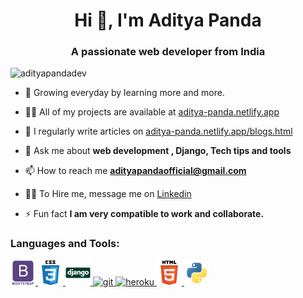 <h1 align="center">Hi 👋, I'm Aditya Panda</h1>
<h3 align="center">A passionate web developer from India</h3>

<p align="left"> <img src="https://komarev.com/ghpvc/?username=adityapandadev&label=Visitors&color=0e75b6&style=plastic" alt="adityapandadev" /> </p>

- 🌱 Growing everyday by learning more and more.

- 👨‍💻 All of my projects are available at [aditya-panda.netlify.app](https://aditya-panda.netlify.app)

- 📝 I regularly write articles on [aditya-panda.netlify.app/blogs.html](https://aditya-panda.netlify.app/blogs.html)

- 💬 Ask me about **web development , Django, Tech tips and tools**

- 📫 How to reach me **adityapandaofficial@gmail.com**
- 👨‍💼 To Hire me, message me on [Linkedin](https://linkedin.com/in/aditya-panda) 
- ⚡ Fun fact **I am very compatible to work and collaborate.**


<h3 align="left">Languages and Tools:</h3>
<p align="left"> <a href="https://getbootstrap.com" target="_blank"> <img src="https://raw.githubusercontent.com/devicons/devicon/master/icons/bootstrap/bootstrap-plain-wordmark.svg" alt="bootstrap" width="40" height="40"/> </a> <a href="https://www.w3schools.com/css/" target="_blank"> <img src="https://raw.githubusercontent.com/devicons/devicon/master/icons/css3/css3-original-wordmark.svg" alt="css3" width="40" height="40"/> </a> <a href="https://www.djangoproject.com/" target="_blank"> <img src="https://raw.githubusercontent.com/devicons/devicon/master/icons/django/django-original.svg" alt="django" width="40" height="40"/> </a> <a href="https://git-scm.com/" target="_blank"> <img src="https://www.vectorlogo.zone/logos/git-scm/git-scm-icon.svg" alt="git" width="40" height="40"/> </a> <a href="https://heroku.com" target="_blank"> <img src="https://www.vectorlogo.zone/logos/heroku/heroku-icon.svg" alt="heroku" width="40" height="40"/> </a> <a href="https://www.w3.org/html/" target="_blank"> <img src="https://raw.githubusercontent.com/devicons/devicon/master/icons/html5/html5-original-wordmark.svg" alt="html5" width="40" height="40"/> </a> <a href="https://www.python.org" target="_blank"> <img src="https://raw.githubusercontent.com/devicons/devicon/master/icons/python/python-original.svg" alt="python" width="40" height="40"/> </a> </p>

